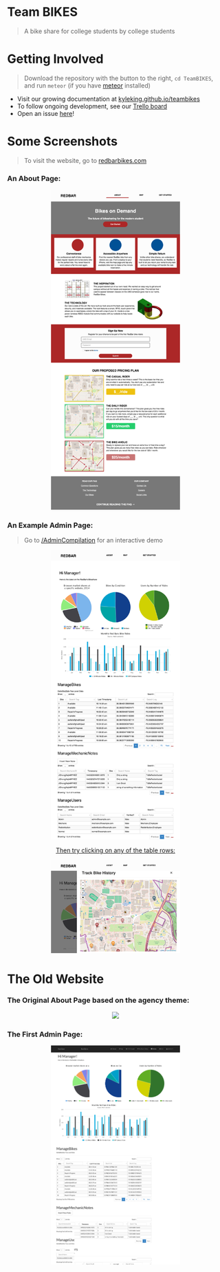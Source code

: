 Team BIKES
==========
> A bike share for college students by college students

# Getting Involved
> Download the repository with the button to the right, ```cd TeamBIKES```, and run ```meteor``` (if you have [meteor](https://www.meteor.com/) installed)

- Visit our growing documentation at [kyleking.github.io/teambikes](http://kyleking.github.io/teambikes)
- To follow ongoing development, see our [Trello board](https://trello.com/b/iNYyD0BJ/team-bikes)
- Open an issue [here](https://github.com/KyleKing/TeamBIKES/issues)!

# Some Screenshots
> To visit the website, go to [redbarbikes.com](https://redbarbikes.com)

### An About Page:
<p align="center">
  <a href="http://redbarbikes.com">
    <img width="300" height=auto src="/README/1-macaw.png">
  </a>
</p>

### An Example Admin Page:
> Go to [/AdminCompilation](https://redbarbikes.com/admincompilation) for an interactive demo

<p align="center">
  <a href="http://redbarbikes.com/admincompilation">
    <img width="300" height=auto src="/README/5-macaw.png">
  </a>
</p>


<p align="center">
	<a href="http://redbarbikes.com/admincompilation">Then try clicking on any of the table rows:</a>
</p>
<p align="center">
  <img width="300" height=auto src="/README/5-macaw-interactive.png">
</p>


# The Old Website
### The Original About Page based on the agency theme:
<p align="center">
  <a href="http://redbarbikes.com">
    <img width="300" height=auto src="/README/Website.png">
  </a>
</p>

### The First Admin Page:
<p align="center">
  <a href="http://redbarbikes.com/admincompilation">
    <img width="300" height=auto src="/README/5.png">
  </a>
</p>

